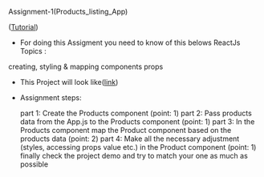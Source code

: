Assignment-1(Products_listing_App)

([Tutorial](https://www.youtube.com/watch?v=eDrBIfCwW0w&list=PLgH5QX0i9K3rGtitufynBKMy5gAFpa1y8&index=16)) 


* For doing this Assigment you need to know  of this belows ReactJs Topics :
 
creating, styling & mapping components
props

* This Project will look like([link](https://react-assignment-1-products-listing.netlify.app/))

* Assignment steps:

    part 1: Create the Products component (point: 1)
    part 2: Pass products data from the App.js to the Products component (point: 1)
    part 3: In the Products component map the Product component based on the products data (point: 2)
    part 4: Make all the necessary adjustment (styles, accessing props value etc.) in the Product component (point: 1)
    finally check the project demo and try to match your one as much as possible
